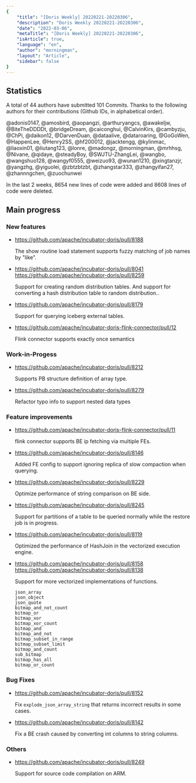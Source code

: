 ```yaml
---
{
    "title": "[Doris Weekly] 20220221-20220306",
    "description": "Doris Weekly 20220221-20220306",
    "date": "2022-03-06",
    "metaTitle": "[Doris Weekly] 20220221-20220306",
    "isArticle": true,
    "language": "en",
    "author": "morningman",
    "layout": "Article",
    "sidebar": false
}
---
```


<!--
Licensed to the Apache Software Foundation (ASF) under one
or more contributor license agreements.  See the NOTICE file
distributed with this work for additional information
regarding copyright ownership.  The ASF licenses this file
to you under the Apache License, Version 2.0 (the
"License"); you may not use this file except in compliance
with the License.  You may obtain a copy of the License at

  http://www.apache.org/licenses/LICENSE-2.0

Unless required by applicable law or agreed to in writing,
software distributed under the License is distributed on an
"AS IS" BASIS, WITHOUT WARRANTIES OR CONDITIONS OF ANY
KIND, either express or implied.  See the License for the
specific language governing permissions and limitations
under the License.
-->

## Statistics

A total of 44 authors have submitted 101 Commits. Thanks to the following authors for their contributions (Github IDs, in alphabetical order).

@adonis0147, @amosbird, @aopangzi, @arthuryangcs, @awakeljw, @BiteTheDDDDt, @bridgeDream, @caiconghui, @CalvinKirs, @cambyzju, @ChPi, @daikon12, @DarvenDuan, @dataalive, @dataroaring, @GoGoWen, @HappenLee, @Henry2SS, @hf200012, @jacktengg, @kylinmac, @liaoxin01, @liutang123, @lonre, @madongz, @morningman, @mrhhsg, @Nivane, @qidaye, @steadyBoy, @SWJTU-ZhangLei, @wangbo, @wangshuo128, @wangyf0555, @weizuo93, @wunan1210, @xingtanzjr, @yangzhg, @yiguolei, @zbtzbtzbt, @zhangstar333, @zhangyifan27, @zhannngchen, @zuochunwei

In the last 2 weeks, 8654 new lines of code were added and 8608 lines of code were deleted.

## Main progress

### New features

* https://github.com/apache/incubator-doris/pull/8188

    The show routine load statement supports fuzzy matching of job names by "like".
    
* https://github.com/apache/incubator-doris/pull/8041
  https://github.com/apache/incubator-doris/pull/8259

    Support for creating random distribution tables. And support for converting a hash distribution table to random distribution..
    
* https://github.com/apache/incubator-doris/pull/8179

    Support for querying iceberg external tables.
    
* https://github.com/apache/incubator-doris-flink-connector/pull/12

    Flink connector supports exactly once semantics
    
### Work-in-Progess

* https://github.com/apache/incubator-doris/pull/8212

    Supports PB structure definition of array type.

* https://github.com/apache/incubator-doris/pull/8279

    Refactor typo info to support nested data types

### Feature improvements

* https://github.com/apache/incubator-doris-flink-connector/pull/11

    flink connector supports BE ip fetching via multiple FEs.

* https://github.com/apache/incubator-doris/pull/8146

    Added FE config to support ignoring replica of slow compaction when querying.

* https://github.com/apache/incubator-doris/pull/8229

    Optimize performance of string comparison on BE side.
    
* https://github.com/apache/incubator-doris/pull/8245

    Support for partitions of a table to be queried normally while the restore job is in progress.
    
* https://github.com/apache/incubator-doris/pull/8119

    Optimized the performance of HashJoin in the vectorized execution engine.  
    
* https://github.com/apache/incubator-doris/pull/8158
  https://github.com/apache/incubator-doris/pull/8138

    Support for more vectorized implementations of functions.
    
    ```
    json_array
    json_object
    json_quote
    bitmap_and_not_count
    bitmap_or
    bitmap_xor
    bitmap_xor_count
    bitmap_and
    bitmap_and_not
    bitmap_subset_in_range
    bitmap_subset_limit
    bitmap_and_count
    sub_bitmap
    bitmap_has_all
    bitmap_or_count
    ```

### Bug Fixes

* https://github.com/apache/incubator-doris/pull/8152

    Fix `explode_json_array_string` that returns incorrect results in some cases.

* https://github.com/apache/incubator-doris/pull/8142

    Fix a BE crash caused by converting int columns to string columns.

### Others

* https://github.com/apache/incubator-doris/pull/8249

    Support for source code compilation on ARM.

